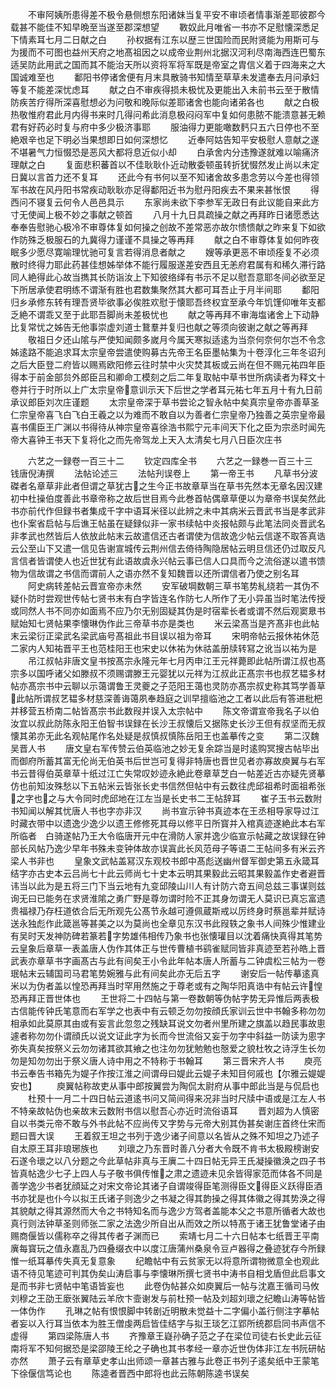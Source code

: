 <!-- { "loadSidebar": true } -->
　　不审阿姨所患得差不极令悬侧想东阳诸妹当复平安不审顷者情事渐差耶彼郡今载甚不能佳不知早晩至当遂至郡深想望
　　斁奴此月唯省一书亦不足慰懐深悉足下情素耳七月二日献之白
　　孙权据有江东以歴三世国险而民附贤能为用斯可与为援而不可图也益州天府之地髙祖因之以成帝业荆州北据汉河利尽南海西连巴蜀东适吴防此用武之国而其不能治天所以资将军将军既是帝室之胄信义着于四海来之大国诚难至也
　　鄱阳书停诸舍便有月末具散骑书知情至草草未发遣奉去月问承妇等复不能差深忧虑耳
　　献之白不审疾得损未极忧及更能出入未前书云至于散情防疾苦疗得所深喜慰想必为问敬和晚际似差耶诸舍也能向诸弟各也
　　献之白极热敬惟府君此月内得书来时几得问希此消息极闷闷军中复如何患脓不能溃意甚无赖君有好药必时复与府中多少极济事耶
　　服油得力更能噉数麫只五六日停也不至絶艰辛也足下明必当果想即日如何深想忆
　　近奉阿姑告知平安极慰人意献之遂不堪暑气力恒惙恐是恶风大都将息近似小却
　　白承舍内分违豫遂就难以喻痛济理献之白
　　复面悲积蕃首以不佳耿耿仆近动散委顿虽转折犹惙然发止尚以未定日冀以言首力还不复耳
　　还此今有书何以至不知诸舍故多患念劳以今差也得领军书故在风丹阳书常疾动耿耿亦足得鄱阳近书为慰丹阳疾去不果来甚怅恨
　　得西问不寝复云何令人邑邑具示
　　东家尚未欲下李参军无政日有此议能自来此方寸无使闻上极不妙之事献之顿首
　　八月十九日具疏操之献之再拜昨日诸愿悉达奉奉告慰驰心极冷不审尊体复如何操之创故不差常恶亦故尔愦愦献之昨来复下如欲作防殊乏极服石的九冀得力谨谨不具操之等再拜
　　献之白不审尊体复如何昨夜眠多少愿尽寛喻理忧驰可复言若得消息者献之
　　嫂等承更恶不审顷痊复不必须散时终得力耶此药甚佳想姊举体不能行履服遂差安西且无恙府君属有和稀久滞行路同人絶得此心故当擕其长防诣汝上下知彼络绎有书示不足以慰吾意耶冬间必欲至足下所居承使君明练不谓渐有胜也君数集聚然其大都可耳吾止于月半间耶
　　鄱阳归乡承修东转有理吾贤毕欲事必俟胜欢慰于懐耶吾终权宜至承今年饥馑仰唯年支都乏絶不谓乖又至于此耶吾脚尚未差极忧也
　　献之等再拜不审海塩诸舍上下动静比复常忧之姊告无他事崇虚刘道士鵞羣并复归也献之等须向彼谢之献之等再拜
　　敬祖日夕还山隂与严使知闻颇多嵗月今属天寒拟适逺为当奈何奈何尔岂不令念姊逺路不能追求耳太宗皇帝尝遣使购募古先帝王名臣墨帖集为十卷淳化三年冬诏刋之后大臣登二府皆以赐焉欧阳修云往时禁中火灾焚其板或云尚在但不赐元祐四年臣得本于前金部贠外郎臣吕和卿命工模刻之后二年复取帖中草书世所病读者为释文十卷并行于时所以上广太宗皇帝意训示天下后世之学者耳元祐七年五月十有九日前承议郎臣刘次庄谨题
　　太宗皇帝深于草书尝论之智永帖中矣真宗皇帝亦善草圣仁宗皇帝喜飞白飞白王羲之以为难而不敢自以为善者仁宗皇帝乃独善之英宗皇帝最喜书儒臣王广渊以书得待从神宗皇帝喜徐浩书熙宁元丰间天下化之臣为宗丞时闻先帝大喜钟王书天下复将化之而先帝驾龙上天入太清矣七月八日臣次庄书







　　六艺之一録卷一百三十二
　　钦定四库全书
　　六艺之一録巻一百三十三　　钱唐倪涛撰
　　法帖论述三
　　法帖刋误卷上
　　第一帝王书
　　凡草书分波磔者名章草非此者但谓之草犹古之生今正书故章草当在草书先然本无章名因汉建初中杜操伯度善此书章帝称之故后世目焉今此巻首帖偶章草便以为章帝书误矣然此书亦前代作但録书者集成千字中语耳米径以此辨之未中其病米云晋武书当是孝武非也仆案省启帖与后谯王帖虽在疑録似非一家书续帖中炎报帖颇与此笔法同炎晋武名非孝武也然皆后人依放此帖末云故遣信还古者谓使为信故逸少帖云信遂不取答真诰云公至山下又遣一信见告谢宣城传云荆州信去倚待陶隐居帖云明旦信还仍过取反凡言信者皆谓使人也近世犹有此语故虞永兴帖云事已信人口具而今之流俗遂以遣书馈物为信故谓之书信而谓前人之语亦然不复知魏晋以还所谓信者乃使之别名耳
　　阿史病转差帖云晋宣帝亦未然
　　安军破堈数朝三草书笔势糺绕若一其伪不疑仆防时尝观世传帖七贤书末有白字皆连名作防七人所作了无小异虽当时笔法传授或同然人书不同亦如面焉不应乃尔无别固疑其伪是时宿辈长者或谓不然后观窦臮书赋始知七贤帖果李懐琳伪作此三帝草书亦是类也
　　米云梁髙当是齐髙非也此帖末云梁衍正梁武名梁武庙号髙祖此书目误以祖为帝耳
　　宋明帝帖云报休祐休范二家内人知祐晋平王也范桂阳王也宋史以休祐为休祜盖册牍转冩之讹当以祐为是
　　吊江叔帖非唐文皇书按髙宗永隆元年七月丙申江王元祥薨即此帖所谓江叔也髙宗多以国呼诸父如滕叔不须赐谓滕王元婴犹以元祥为江叔此正髙宗书也叔艺韫多材帖亦髙宗书中云聊以示蔼谓鲁王灵夔之子范阳王蔼也灵防亦髙宗叔史称其笃学善草此帖所谓叔艺韫多材慈深善诲蔼夙奉趋庭之训早擅临池之工者以此后有答进枇杷并移营五桥南二帖皆髙宗书此数叚并误入太宗帖中
　　陈文帝谓宣帝我名子以伯汝宜以叔此防陈永阳王伯智书误録在长沙王叔懐后又据陈史长沙王但有叔坚而无叔懐其弟亦无此名观帖尾作名处疑是叔慎叔慎陈岳阳王也盖摹传之变
　　第二汉魏吴晋人书
　　唐文皇右军传赞云伯英临池之妙无复余踪当是时逺购冥搜古帖毕出而御府所蓄其富无伦尚无伯英书后世岂可复得非特唐也晋世见者亦寡故庾翼与右军书云昔得伯英章草十纸过江亡失常叹妙迹永絶此卷章草芝白一帖差近古亦疑先贤摹仿也前知汝殊愁以下五帖米云皆张长史书信然但帖中有云数往虎邱祖希时面祖希张之字也之与大令同时虎邱地在江左当是长史书二王帖辞耳
　　崔子玉书云数附书知闻以解其忧唐人书也字亦非汉
　　尚书宣示钟书真迹本在王丞相导家导过江时藏衣带中以遗逸少逸少以遗王修修死其母以修平日所寳并入棺真迹遂絶此本右军所临者　白骑遂帖乃王大令临唐开元中在滑防人家并逸少临宣示帖藏之故误録在钟部长风帖乃逸少早年书殊未变钟体故亦误寘此长风范母子等语二王帖间多有米云齐梁人书非也
　　皇象文武帖盖冩汉东观校书郎中髙彪送幽州督军御史第五永箴耳结字亦古史本云吕尚七十此云师尚七十史本云明其果毅此云昭其果毅盖作史者避晋讳当以此为是五将三门下当云地有九变邱陵山川人有计防六竒五间总兹三事谋则兹询无曰已能务在求贤淮隂之勇广野是尊勿谓时险不正其身勿谓无人莫识已真忘富遗贵福禄乃存枉道依合后无所观先公髙节永越可遵佩蔵斯戒以厉终身时蔡邕辈并赋诗送永独彪作此箴邕等甚美之以为莫尚也全章见东汉书此叚轶之象书人间殊少惟建业有吴时天发神防碑若篆若字势雄伟相传乃象书也张懐瓘目以沈着痛快真得其笔势云皇象后章草一表盖唐人伪作其体正与世传曹植书鹞雀赋同皆非真迹至若孙皓上晋武表亦章草书字画髙古与此有间矣王小令此年帖本唐人所蓄与二钟虞松三帖为一卷珉帖末云辅国司马君笔势婉雅与此有间矣此亦无后五字
　　谢安后一帖传摹逺真米以为伪者盖以惶恐再拜当时罕用然施之于尊老或有之陶华阳真诰中有帖云许惶恐再拜正晋世体也
　　王世将二十四帖与第一卷数朝等伪帖字势无异惟后两表极古信能传钟氏笔意而右军学之也表中有云顿乏勿勿按顔氏家训云世中书翰多称勿勿相承如此莫原其由或有妄言此忽忽之残缺耳说文勿者州里所建之旗盖以趋民事故悤遽者称勿勿仆谓顔氏以说文证此字为长而今世流俗又妄于勿字中斜益一防读为悤字弥失真矣按祭义云勿勿诸其欲其飨之也注勿勿犹勉勉也慤爱之貌杜牧之诗浮生长勿勿是知勿勿出于祭义唐人诗中用之不特称于书翰耳
　　第三晋宋齐人书
　　庾亮书云奉告书箱先为媞子作按江淮之间谓母曰媞此云媞子未知目何戚也【尔雅云媞媞安也】
　　庾翼帖称故吏从事中郎按翼尝为陶侃太尉府从事中郎此当是与侃启也
　　杜预十一月二十四日帖云道逺书问又简间得来况非当时尺牍中语或是江左人书不特亲故帖伪也亲故末云数附书信以慰吾心亦近时流俗语耳
　　晋刘超为人慎密自以书类元帝不敢与外书此帖不应尚传又字势与元帝大别其伪甚矣谢庄首终仕宋而题曰晋大误
　　王着叙王坦之书列于逸少诸子间意以名皆从之殊不知坦之乃述子自太原王耳非琅琊族也
　　刘瓌之乃东晋时善八分者大令既不肯书太极殿榜谢安石遂令瓌之以八分题之今此草帖非真与王廙二十四日帖无异王氏凝操徽涣之四子书皆真帖逸少七子上四人与子敬书俱传惟之肃之遗迹未见余皆得家范而体各不同是善学逸少书者犹顔延之对宋文帝论其诸子自谓竣得臣笔测得臣文得臣义跃得臣酒书亦犹是也仆今以拟王氏诸子则逸少之书凝之得其韵操之得其体徽之得其势涣之得其貌献之得其源然而大令之书特知名而与逸少方驾者盖能本父之书意所循者大故也真行则法钟草圣则师张二家之法逸少所自出从而效之所以特髙于诸王犹鲁堂诸子由赐商偃皆以儒称卒之得其传者子渊而已
　　索靖七月二十六日帖本七纸晋王平南廙每寳玩之值永嘉乱乃四叠缀衣中以度江唐蒲州桑泉令豆卢器得之叠迹犹存今所録惟一纸耳摹传失真无复意象
　　纪瞻帖中有云贫家无以将意所谓物微意全也观此语不待见笔迹可判其伪矣山涛启事与李懐琳所撰七贤书中涛书自相戈盾但此启事文是而书非七贤帖中笔语皆妄也
　　此卷伪帖甚众如庾翼后一帖与沈嘉王循司马攸刘穆之王劭王廞张翼陆云羊欣卞壸谢发与前杜预一帖及刘超刘瓌之纪瞻山涛等帖皆一体伪作
　　孔琳之帖有恨恨脚中转剧近明散未觉益十二字偏小盖行侧注字摹帖者妄以入行耳当依本为胜王僧虔两启皆佳结字与拟王琰乞江郢所统郡启同书声信不虚得
　　第四梁陈唐人书
　　齐豫章王嶷孙确子范之子在梁位司徒右长史此云征南将军不知何据恐是梁邵陵王纶之子确也其书孝经一章亦近世伪体非江左书阮研帖亦然
　　萧子云有章草史孝山出师颂一章甚古雅与此卷正书列子逺矣纸中王蒙笔下徐偃信笃论也
　　陈逵者晋西中郎将也此云陈朝陈逵书误矣
